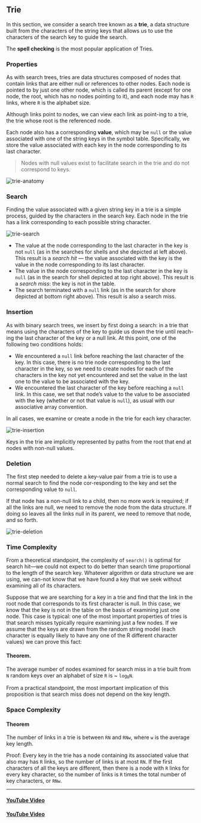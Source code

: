 ## Trie
In this section, we consider a search tree known as a __trie__, a data structure built from the characters of the string keys that allows us to use the characters of the search key to guide the search.

The __spell checking__ is the most popular application of Tries.

### Properties
As with search trees, tries are data structures composed of nodes that contain links that are either null or references to other nodes. Each node is pointed to by just one other node, which is called its parent (except for one node, the root, which has no nodes pointing to it), and each node may has `R` links, where `R` is the alphabet size.

Although  links  point  to  nodes,  we  can  view  each  link  as  point-ing  to  a  trie,  the  trie  whose  root  is  the  referenced  node.

Each node also has a corresponding __value__, which may be `null` or the value associated  with  one  of  the  string  keys  in the  symbol  table.  Specifically,  we  store the value associated with each key in the node corresponding to its last character. 

> Nodes with null values exist  to  facilitate  search  in  the  trie  and  do not correspond to keys.

![trie-anatomy](images/trie-anatomy.png)

### Search
Finding  the  value  associated with a given string key in a trie is a simple process, guided by the characters in the search key. Each node in the trie has a link corresponding to each possible string character.

![trie-search](./images/trie-search.png)

* The value at the node corresponding to the last character in the key is not `null` (as in the searches for shells and she depicted at left above). This result is a  _search hit_ — the value associated with the key is the value in the node corresponding to its last character.
* The value in the node corresponding to the last character in the key is `null` (as in the search for shell depicted at top right above). This result is a  _search miss_: the key is not in the table.
* The search terminated with a `null` link (as in the search for shore depicted at bottom right above). This result is also a search miss. 

### Insertion
As with binary search trees, we insert by first doing a search: in a trie that means using the characters of the key to guide us down the trie until reach-ing the last character of the key or a null link. At this point, one of the following two conditions holds:
* We  encountered a `null` link before reaching the last character of the key.   In this case, there is no trie node corresponding to the last character in the key, so we need to create nodes for each of the characters in the key not yet encountered and set the value in the last one to the value to be associated with the key.
* We encountered the last character of the key before reaching a `null` link.  In this case, we set that node’s value to the value to be associated with the key (whether or not that value is `null`), as usual with our associative array convention.

In all cases, we examine or create a node in the trie for each key character.

![trie-insertion](./images/trie-insertion.png)

Keys in the trie are implicitly represented by paths from the root that end at nodes with non-null values.

### Deletion
The  first  step  needed  to  delete  a  key-value  pair from a trie is to use a normal search to find the node cor-responding  to  the  key  and  set  the  corresponding  value  to `null`.

If  that  node  has  a  non-null  link  to  a  child,  then  no more  work  is  required;  if  all  the  links  are  null,  we  need  to remove the node from the data structure. If doing so leaves all the links null in its parent, we need to remove that node, and so forth. 

![trie-deletion](./images/trie-deletion.png)

### Time Complexity
From a theoretical standpoint, the complexity of `search()` is optimal for search hit—we could not expect to do better than search time proportional to the length of the search key. Whatever algorithm or data structure we are using, we can-not know that we have found a key that we seek without examining all of its characters.

Suppose  that  we  are  searching  for  a  key  in  a trie and find that the link in the root node that corresponds to its first character is null. In this case, we know that the key is not in the table on the basis of examining just one node. This case is typical: one of the most important properties of tries is that search misses  typically  require  examining  just  a  few  nodes.  If  we  assume  that  the  keys  are drawn from the random string model (each character is equally likely to have any one of the R different character values) we can prove this fact:

#### Theorem.
The   average  number  of  nodes  examined  for  search  miss  in  a  trie built from `N` random keys over an alphabet of size `R` is ~ `log`<sub>`R`</sub>`N`. 

From a practical standpoint, the most important implication of this proposition is that search  miss  does  not  depend  on  the  key  length.

### Space Complexity
#### Theorem
The number of links in a  trie is between `RN` and `RNw`,  where `w` is the average key length.

Proof: Every key in the trie has a node containing its associated value that also may has `R` links, so the number of links is at most `RN`. If the first characters of all the keys are different, then there is a node with `R` links for every key character, so the number of links is `R` times the total number of key characters, or `RNw`.

---

#### [YouTube Video](https://www.youtube.com/watch?v=n8DLXdWr-v0&list=PLsy0Ac_lM3PjZuZpsYJbF8AOZ-iq8qNid)

#### [YouTube Video](https://www.youtube.com/watch?v=n8DLXdWr-v0&list=PLsy0Ac_lM3PjZuZpsYJbF8AOZ-iq8qNid)
